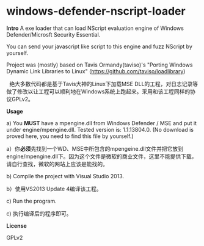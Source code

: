 # windows-defender-nscript-loader

**Intro**
A exe loader that can load NScript evaluation engine of Windows Defender/Microsft Security Essential.


You can send your javascript like script to this engine and fuzz NScript by yourself.


Project was (mostly) based on Tavis Ormandy(taviso)'s "Porting Windows Dynamic Link Libraries to Linux" (https://github.com/taviso/loadlibrary)

 
绝大多数代码都是基于Tavis大神的Linux下加载MSE DLL的工程，对日志记录等做了修改以让工程可以顺利地在Windows系统上跑起来。采用和该工程同样的协议GPLv2。
 
 
**Usage**

a) You **MUST** have a mpengine.dll from Windows Defender / MSE and put it under engine/mpengine.dll. Tested version is: 1.1.13804.0. (No download is proved here, you need to find this file by yourself.)


a）你**必须**先找到一个WD、MSE中所包含的mpengeine.dll文件并把它放到engine/mpengine.dll下。因为这个文件是微软的商业文件，这里不能提供下载，请自行查找，微软的网站上应该是能找的。
 
 
b) Compile the project with Visual Studio 2013.
 
 
b）使用VS2013 Update 4编译该工程。
 
 
c) Run the program.


c) 执行编译后的程序即可。
 
 
**License**

GPLv2

